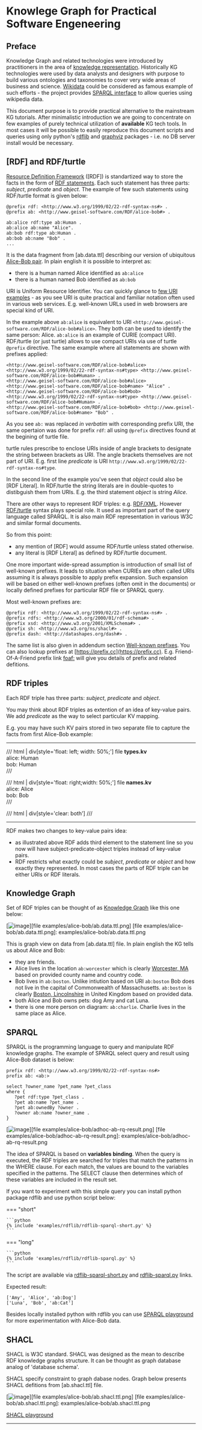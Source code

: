 # Knowlege Graph for Practical Software Engeneering

## Preface

Knowledge Graph and related technologies were introduced by practitioners in the area of [knowledge representation](https://en.wikipedia.org/wiki/Knowledge_representation_and_reasoning). Historically KG technologies were used by data analysts and designers with purpose to build various ontologies and taxonomies to cover very wide areas of business and science. [Wikidata](https://www.wikidata.org/wiki/Wikidata:Main_Page) could be considered as famous example of such efforts - the project provides [SPARQL interface](https://www.wikidata.org/wiki/Wikidata:Request_a_query#Help_with_a_query) to allow queries using wikipedia data.

This document purpose is to provide practical alternative to the mainstream KG tutorials. After minimalistic introduction we are going to concentrate on few examples of purely technical utilization of **available** KG tech tools. In most cases it will be possible to easily reproduce this document scripts and queries using only python's [rdflib](https://pypi.org/project/rdflib/) and [graphviz](https://pypi.org/project/graphviz/) packages - i.e. no DB server install would be necessary.

## [R<span/>DF] and RDF/turtle

<u>Resource Definition Framework</u> ([R<span/>DF]) is standartized way to store the facts in the form of [R<span/>DF statements](https://www.w3.org/TR/rdf11-primer/#section-triple). Each such statement has three parts: *subject*, *predicate* and *object*. The example of few such statements using RDF/turtle format is given below:

```
@prefix rdf: <http://www.w3.org/1999/02/22-rdf-syntax-ns#> .
@prefix ab: <http://www.geisel-software.com/RDF/alice-bob#> .

ab:alice rdf:type ab:Human .
ab:alice ab:name "Alice".
ab:bob rdf:type ab:Human .
ab:bob ab:name "Bob" .
...
```
It is the data fragment from [ab.data.ttl] describing our version of ubiquitous [Alice-Bob pair](https://en.wikipedia.org/wiki/Alice_and_Bob). In plain english it is possible to interpret as:

 - there is a human named Alice identified as `ab:alice`
 - there is a human named Bob identified as `ab:bob`

URI is Uniform Resource Identifier. You can quickly glance to [few U<span/>RI examples](https://datatracker.ietf.org/doc/html/rfc3986#section-1.1.2) - as you see URI is quite practical and familiar notation often used in various web services. E.g. well-known URLs used in web browsers are special kind of URI.

In the example above `ab:alice` is equivalent to URI `<http://www.geisel-software.com/RDF/alice-bob#alice>`. They both can be used to identify the same person: Alice. `ab:alice` is an example of CURIE (compact <span>U</span>RI). RDF/turtle (or just turtle) allows to use compact U<span/>RIs via use of turtle `@prefix` directive. The same example where all statements are shown with prefixes applied:

```
<http://www.geisel-software.com/RDF/alice-bob#alice> <http://www.w3.org/1999/02/22-rdf-syntax-ns#type> <http://www.geisel-software.com/RDF/alice-bob#Human> .
<http://www.geisel-software.com/RDF/alice-bob#alice> <http://www.geisel-software.com/RDF/alice-bob#name> "Alice" .
<http://www.geisel-software.com/RDF/alice-bob#bob> <http://www.w3.org/1999/02/22-rdf-syntax-ns#type> <http://www.geisel-software.com/RDF/alice-bob#Human> .
<http://www.geisel-software.com/RDF/alice-bob#bob> <http://www.geisel-software.com/RDF/alice-bob#name> "Bob" .
```

As you see `ab:` was replaced *in verbatim* with corresponding prefix URI, the same opertaion was done for prefix `rdf`: all using `@prefix` directives found at the begining of turtle file.

turtle rules prescribe to enclose URIs inside of angle brackets to designate the string between brackets as URI. The angle brackets themselves are not part of URI. E.g. first line *predicate* is URI `http://www.w3.org/1999/02/22-rdf-syntax-ns#type`.

In the second line of the example you've seen that *object* could also be [R<span/>DF Literal]. In RDF/turtle the string l<span>iterals are in double-quotes to distibguish them from URIs. E.g. the third statement *object* is string *Alice*.

There are other ways to represent RDF triples: e.g. [R<span/>DF/XML](https://en.wikipedia.org/wiki/RDF/XML). However [RDF/turtle](https://en.wikipedia.org/wiki/Turtle_(syntax)) syntax plays special role. It used as important part of the query language called SPARQL. It is also main RDF representation in various W3C and similar formal documents.

So from this point:

 - any mention of [R<span/>DF] would assume RDF/turtle unless stated otherwise.
 - any literal is [R<span/>DF Literal] as defined by RDF/turtle document.

One more important wide-spread assumption is introduction of small list of well-known prefixes. It leads to situation when CURIEs are often called URIs assuming it is always possible to apply prefix expansion. Such expansion will be based on either well-known prefixes (often omit in the documents) or locally defined prefixes for particular RDF file or SPARQL query.

Most well-known prefixes are:
```
@prefix rdf: <http://www.w3.org/1999/02/22-rdf-syntax-ns#> .
@prefix rdfs: <http://www.w3.org/2000/01/rdf-schema#> .
@prefix xsd: <http://www.w3.org/2001/XMLSchema#> .
@prefix sh: <http://www.w3.org/ns/shacl#> .
@prefix dash: <http://datashapes.org/dash#> .
```

The same list is also given in addendum section [Well-known prefixes](/KGM-docs/addendum/#well-known-prefixes).
You can also lookup prefixes at [https://prefix.cc](https://prefix.cc). E.g. Friend-Of-A-Friend prefix link [foaf:](https://prefix.cc/foaf) will give you details of prefix and related defitions.

## RDF triples

Each RDF triple has three parts: *subject*, *predicate* and *object*.

You may think about RDF triples as extention of an idea of key-value pairs. We add *predicate* as the way to select particular KV mapping.

E.g. you may have such KV pairs stored in two separate file to capture the facts from first Alice-Bob example:

<hr/>
/// html | div[style='float: left; width: 50%;']
file <b>types.kv</b><br/>
alice: Human<br/>
bob: Human<br/>
///

/// html | div[style='float: right;width: 50%;']
file <b>names.kv</b><br/>
alice: Alice<br/>
bob: Bob<br/>
///

/// html | div[style='clear: both']
///
<hr/>

RDF makes two changes to key-value pairs idea:

 - as illustrated above RDF adds third element to the statement line so you now will have subject-predicate-object triples instead of key-value pairs.
 - RDF restricts what exactly could be *subject*, *predicate* or *object* and how exactly they represented. In most cases the parts of RDF triple can be either URIs or RDF literals.

## Knowledge Graph

Set of RDF triples can be thought of as [Knowledge Graph](https://en.wikipedia.org/wiki/Knowledge_graph) like this one below:

[![image](examples/alice-bob/ab.data.ttl.png)][file examples/alice-bob/ab.data.ttl.png]
[file examples/alice-bob/ab.data.ttl.png]: examples/alice-bob/ab.data.ttl.png

This is graph view on data from [ab.data.ttl] file. In plain english the KG tells us about Alice and Bob:

 - they are friends.
 - Alice lives in the location `ab:worcester` which is clearly [Worcester, MA](https://en.wikipedia.org/wiki/Worcester,_Massachusetts) based on provided county name and country code.
 - Bob lives in `ab:boston`. Unlike intiution based on URI `ab:boston` Bob does not live in the capital of Commonwealth of Massachusetts. `ab:boston` is clearly [Boston, Lincolnshire](https://en.wikipedia.org/wiki/Boston,_Lincolnshire) in United Kingdom based on provided data.
 - both Alice and Bob owns pets: dog Amy and cat Luna.
 - there is one more person on diagram: `ab:charlie`. Charlie lives in the same place as Alice.

## SPARQL

SPARQL is the programming language to query and manipulate RDF knowledge graphs. The example of SPARQL select query and result using Alice-Bob dataset is below:
```
prefix rdf: <http://www.w3.org/1999/02/22-rdf-syntax-ns#>
prefix ab: <ab:>

select ?owner_name ?pet_name ?pet_class
where {
   ?pet rdf:type ?pet_class .
   ?pet ab:name ?pet_name .
   ?pet ab:ownedBy ?owner .
   ?owner ab:name ?owner_name .
}
```
[![image](examples/alice-bob/adhoc-ab-rq-result.png)][file examples/alice-bob/adhoc-ab-rq-result.png]
[file examples/alice-bob/adhoc-ab-rq-result.png]: examples/alice-bob/adhoc-ab-rq-result.png

The idea of SPARQL is based on **variables binding**. When the query is executed, the RDF triples are searched for triples that match the patterns in the WHERE clause. For each match, the values are bound to the variables specified in the patterns. The SELECT clause then determines which of these variables are included in the result set.

If you want to experiment with this simple query you can install python package rdflib and use python script below:

=== "short"

    ```python
    {% include 'examples/rdflib/rdflib-sparql-short.py' %}
    ```

=== "long"

    ```python
    {% include 'examples/rdflib/rdflib-sparql.py' %}
    ```
    
The script are available via [rdflib-sparql-short.py](examples/rdflib/rdflib-sparql-short.py) and [rdflib-sparql.py](examples/rdflib/rdflib-sparql.py) links.

Expected result:
```
['Amy', 'Alice', 'ab:Dog']
['Luna', 'Bob', 'ab:Cat']
```

Besides locally installed python with rdflib you can use [S<span/>PARQL playground](https://atomgraph.github.io/SPARQL-Playground/) for more experimentation with Alice-Bob data.


## SHACL

SHACL is W3C standard. SHACL was designed as the mean to describe RDF knowledge graphs structure. It can be thought as graph database analog of 'database schema'.

SHACL specify constraint to graph dabase nodes. Graph below presents SHACL defitions from [ab.shacl.ttl] file.

[![image](examples/alice-bob/ab.shacl.ttl.png)][file examples/alice-bob/ab.shacl.ttl.png]
[file examples/alice-bob/ab.shacl.ttl.png]: examples/alice-bob/ab.shacl.ttl.png

[S<span/>HACL playground](https://shacl.org/playground/)

<hr>

